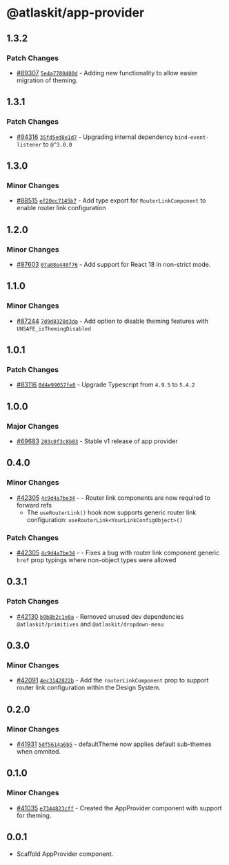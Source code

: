 # @atlaskit/app-provider

## 1.3.2

### Patch Changes

- [#89307](https://stash.atlassian.com/projects/CONFCLOUD/repos/confluence-frontend/pull-requests/89307)
  [`5e4a7780400d`](https://stash.atlassian.com/projects/CONFCLOUD/repos/confluence-frontend/commits/5e4a7780400d) -
  Adding new functionality to allow easier migration of theming.

## 1.3.1

### Patch Changes

- [#94316](https://stash.atlassian.com/projects/CONFCLOUD/repos/confluence-frontend/pull-requests/94316)
  [`35fd5ed8e1d7`](https://stash.atlassian.com/projects/CONFCLOUD/repos/confluence-frontend/commits/35fd5ed8e1d7) -
  Upgrading internal dependency `bind-event-listener` to `@^3.0.0`

## 1.3.0

### Minor Changes

- [#88515](https://stash.atlassian.com/projects/CONFCLOUD/repos/confluence-frontend/pull-requests/88515)
  [`ef20ec7145b7`](https://stash.atlassian.com/projects/CONFCLOUD/repos/confluence-frontend/commits/ef20ec7145b7) -
  Add type export for `RouterLinkComponent` to enable router link configuration

## 1.2.0

### Minor Changes

- [#87603](https://stash.atlassian.com/projects/CONFCLOUD/repos/confluence-frontend/pull-requests/87603)
  [`07a08e440f76`](https://stash.atlassian.com/projects/CONFCLOUD/repos/confluence-frontend/commits/07a08e440f76) -
  Add support for React 18 in non-strict mode.

## 1.1.0

### Minor Changes

- [#87244](https://stash.atlassian.com/projects/CONFCLOUD/repos/confluence-frontend/pull-requests/87244)
  [`7d9d0320d3da`](https://stash.atlassian.com/projects/CONFCLOUD/repos/confluence-frontend/commits/7d9d0320d3da) -
  Add option to disable theming features with `UNSAFE_isThemingDisabled`

## 1.0.1

### Patch Changes

- [#83116](https://stash.atlassian.com/projects/CONFCLOUD/repos/confluence-frontend/pull-requests/83116)
  [`8d4e99057fe0`](https://stash.atlassian.com/projects/CONFCLOUD/repos/confluence-frontend/commits/8d4e99057fe0) -
  Upgrade Typescript from `4.9.5` to `5.4.2`

## 1.0.0

### Major Changes

- [#69683](https://stash.atlassian.com/projects/CONFCLOUD/repos/confluence-frontend/pull-requests/69683)
  [`203c0f3c8b03`](https://stash.atlassian.com/projects/CONFCLOUD/repos/confluence-frontend/commits/203c0f3c8b03) -
  Stable v1 release of app provider

## 0.4.0

### Minor Changes

- [#42305](https://bitbucket.org/atlassian/atlassian-frontend/pull-requests/42305)
  [`4c9d4a7be34`](https://bitbucket.org/atlassian/atlassian-frontend/commits/4c9d4a7be34) - - Router
  link components are now required to forward refs
  - The `useRouterLink()` hook now supports generic router link configuration:
    `useRouterLink<YourLinkConfigObject>()`

### Patch Changes

- [#42305](https://bitbucket.org/atlassian/atlassian-frontend/pull-requests/42305)
  [`4c9d4a7be34`](https://bitbucket.org/atlassian/atlassian-frontend/commits/4c9d4a7be34) - - Fixes
  a bug with router link component generic `href` prop typings where non-object types were allowed

## 0.3.1

### Patch Changes

- [#42130](https://bitbucket.org/atlassian/atlassian-frontend/pull-requests/42130)
  [`b9b8b2c1e0a`](https://bitbucket.org/atlassian/atlassian-frontend/commits/b9b8b2c1e0a) - Removed
  unused dev dependencies `@atlaskit/primitives` and `@atlaskit/dropdown-menu`

## 0.3.0

### Minor Changes

- [#42091](https://bitbucket.org/atlassian/atlassian-frontend/pull-requests/42091)
  [`4ec3142822b`](https://bitbucket.org/atlassian/atlassian-frontend/commits/4ec3142822b) - Add the
  `routerLinkComponent` prop to support router link configuration within the Design System.

## 0.2.0

### Minor Changes

- [#41931](https://bitbucket.org/atlassian/atlassian-frontend/pull-requests/41931)
  [`5df5614a6b5`](https://bitbucket.org/atlassian/atlassian-frontend/commits/5df5614a6b5) -
  defaultTheme now applies default sub-themes when ommited.

## 0.1.0

### Minor Changes

- [#41035](https://bitbucket.org/atlassian/atlassian-frontend/pull-requests/41035)
  [`e7344823cff`](https://bitbucket.org/atlassian/atlassian-frontend/commits/e7344823cff) - Created
  the AppProvider component with support for theming.

## 0.0.1

- Scaffold AppProvider component.
